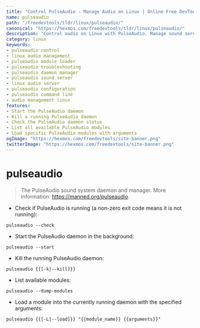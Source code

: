 ```yaml
---
title: "Control PulseAudio - Manage Audio on Linux | Online Free DevTools by Hexmos"
name: pulseaudio
path: "/freedevtools/tldr/linux/pulseaudio/"
canonical: "https://hexmos.com/freedevtools/tldr/linux/pulseaudio/"
description: "Control audio on Linux with PulseAudio. Manage sound servers, load modules and troubleshoot audio issues using the command line. Free online tool, no registration required."
category: linux
keywords:
- pulseaudio control
- linux audio management
- pulseaudio module loader
- pulseaudio troubleshooting
- pulseaudio daemon manager
- pulseaudio sound server
- linux audio server
- pulseaudio configuration
- pulseaudio command line
- audio management linux
features:
- Start the PulseAudio daemon
- Kill a running PulseAudio daemon
- Check the PulseAudio daemon status
- List all available PulseAudio modules
- Load specific PulseAudio modules with arguments
ogImage: "https://hexmos.com/freedevtools/site-banner.png"
twitterImage: "https://hexmos.com/freedevtools/site-banner.png"
---
```


# pulseaudio

> The PulseAudio sound system daemon and manager.
> More information: <https://manned.org/pulseaudio>.

- Check if PulseAudio is running (a non-zero exit code means it is not running):

`pulseaudio --check`

- Start the PulseAudio daemon in the background:

`pulseaudio --start`

- Kill the running PulseAudio daemon:

`pulseaudio {{[-k|--kill]}}`

- List available modules:

`pulseaudio --dump-modules`

- Load a module into the currently running daemon with the specified arguments:

`pulseaudio {{[-L|--load]}} "{{module_name}} {{arguments}}"`
